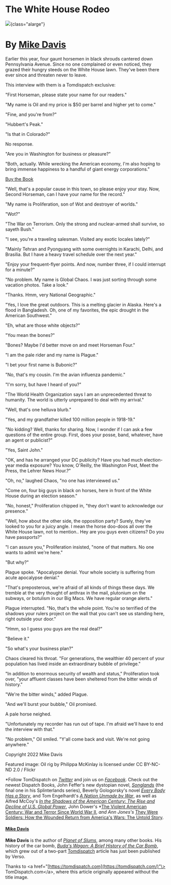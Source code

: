 # The White House Rodeo

![](four-horsemen.jpg){class="alarge"}

# By [Mike Davis](https://tomdispatch.com/authors/mikedavis/)

Earlier this year, four gaunt horsemen in black shrouds cantered down
Pennsylvania Avenue. Since no one complained or even noticed, they
grazed their hungry steeds on the White House lawn. They've been there
ever since and threaten never to leave.

This interview with them is a Tomdispatch exclusive:

"First Horseman, please state your name for our readers."

"My name is Oil and my price is \$50 per barrel and higher yet to come."

"Fine, and you're from?"

"Hubbert's Peak."

"Is that in Colorado?"

No response.

"Are you in Washington for business or pleasure?"

"Both, actually. While wrecking the American economy, I'm also hoping to
bring immense happiness to a handful of giant energy corporations."

[Buy the
Book](https://www.amazon.com/dp/0375706070/ref=nosim/?tag=tomdispatch-20)

"Well, that's a popular cause in this town, so please enjoy your stay.
Now, Second Horseman, can I have your name for the record."

"My name is Proliferation, son of Wot and destroyer of worlds."

"Wot?"

"The War on Terrorism. Only the strong and nuclear-armed shall survive,
so sayeth Bush."

"I see, you're a traveling salesman. Visited any exotic locales lately?"

"Mainly Tehran and Pyongyang with some overnights in Karachi, Delhi, and
Brasilia. But I have a heavy travel schedule over the next year."

"Enjoy your frequent-flyer points. And now, number three, if I could
interrupt for a minute?"

"No problem. My name is Global Chaos. I was just sorting through some
vacation photos. Take a look."

"Thanks. Hmm, very National Geographic."

"Yes, I love the great outdoors. This is a melting glacier in Alaska.
Here's a flood in Bangladesh. Oh, one of my favorites, the epic drought
in the American Southwest."

"Eh, what are those white objects?"

"You mean the bones?"

"Bones? Maybe I'd better move on and meet Horseman Four."

"I am the pale rider and my name is Plague."

"I bet your first name is Bubonic?"

"No, that's my cousin. I'm the avian influenza pandemic."

"I'm sorry, but have I heard of you?"

"The World Health Organization says I am an unprecedented threat to
humanity. The world is utterly unprepared to deal with my arrival."

"Well, that's one helluva blurb."

"Yes, and my grandfather killed 100 million people in 1918-19."

"No kidding? Well, thanks for sharing. Now, I wonder if I can ask a few
questions of the entire group. First, does your posse, band, whatever,
have an agent or publicist?"

"Yes, Saint John."

"OK, and has he arranged your DC publicity? Have you had much
election-year media exposure? You know, O'Reilly, the Washington Post,
Meet the Press, the Lehrer News Hour.?"

"Oh, no," laughed Chaos, "no one has interviewed us."

"Come on, four big guys in black on horses, here in front of the White
House during an election season."

"No, honest," Proliferation chipped in, "they don't want to acknowledge
our presence."

"Well, how about the other side, the opposition party? Surely, they've
looked to you for a juicy angle. I mean the horse doo-doos all over the
White House lawn, not to mention.. Hey are you guys even citizens? Do
you have passports?"

"I can assure you," Proliferation insisted, "none of that matters. No
one wants to admit we're here."

"But why?"

Plague spoke. "Apocalypse denial. Your whole society is suffering from
acute apocalypse denial."

"That's preposterous, we're afraid of all kinds of things these days. We
tremble at the very thought of anthrax in the mail, plutonium on the
subways, or botulism in our Big Macs. We have regular orange alerts."

Plague interrupted. "No, that's the whole point. You're so terrified of
the shadows your rulers project on the wall that you can't see us
standing here, right outside your door."

"Hmm, so I guess you guys are the real deal?"

"Believe it."

"So what's your business plan?"

Chaos cleared his throat. "For generations, the wealthier 40 percent of
your population has lived inside an extraordinary bubble of privilege."

"In addition to enormous security of wealth and status," Proliferation
took over, "your affluent classes have been sheltered from the bitter
winds of history."

"We're the bitter winds," added Plague.

"And we'll burst your bubble," Oil promised.

A pale horse neighed.

"Unfortunately my recorder has run out of tape. I'm afraid we'll have to
end the interview with that."

"No problem," Oil smiled. "Y'all come back and visit. We're not going
anywhere."

Copyright 2022 Mike Davis

Featured image: Oil rig by Philippa McKinlay is licensed under CC
BY-NC-ND 2.0 / Flickr

*Follow TomDispatch on *[*Twitter*](https://twitter.com/TomDispatch)* and
join us on *[*Facebook*](https://www.facebook.com/tomdispatch)*. Check
out the newest Dispatch Books, John Feffer's new
dystopian novel, *[Songlands](https://www.amazon.com/dp/1642594644/ref=nosim/?tag=tomdispatch-20)* (the
final one in his Splinterlands series), Beverly Gologorsky's
novel *[Every Body Has a
Story](https://www.amazon.com/dp/1608469077/ref=nosim/?tag=tomdispatch-20)*, and
Tom Engelhardt's *[A Nation Unmade by
War](https://www.amazon.com/dp/1608469018/ref=nosim/?tag=tomdispatch-20)*,
as well as Alfred McCoy's *[In the Shadows of the American Century: The
Rise and Decline of U.S. Global
Power](https://www.amazon.com/dp/1608467732/ref=nosim/?tag=tomdispatch-20)*,
John Dower's *[The Violent American Century: War and Terror Since World
War
II](https://www.amazon.com/dp/1608467236/ref=nosim/?tag=tomdispatch-20),
*and Ann Jones's* [They Were Soldiers: How the Wounded Return from
America's Wars: The Untold
Story](https://www.amazon.com/dp/1608463710/ref=nosim/?tag=tomdispatch-20).

#### [Mike Davis](https://tomdispatch.com/authors/mikedavis/)

**Mike Davis** is the author of [*Planet of
Slums*](https://www.amazon.com/dp/1844670228/ref=nosim/?tag=nationbooks08-20),
among many other books. His history of the car bomb, [*Buda\'s Wagon: A
Brief History of the Car Bomb*](https://tomdispatch.com/p/davis), which
grew out of a two-part [Tomdispatch](https://tomdispatch.com/) article
has just been published by Verso.

Thanks to \<a
href="[https://tomdispatch.com](https://tomdispatch.com/)"\>
TomDispatch.com\</a\>, where this article originally appeared without
the title image.

## 
